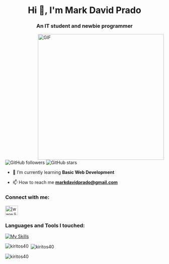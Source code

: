 <h1 align="center">Hi 👋, I'm Mark David Prado</h1>
<h3 align="center">An IT student and newbie programmer</h3>
<img align="right" alt="GIF" width="400" src="https://media.tenor.com/ojD7kYfG7FsAAAAi/marin-marin-kitagawa.gif">

<p align="left">
  <img src="https://img.shields.io/github/followers/kiritos40?label=followers&style=flat-square&logo=github&color=red" alt="GitHub followers" />
  <img src="https://img.shields.io/github/stars/kiritos40?style=flat-square&logo=github&color=green" alt="GitHub stars" />
</p>

- 🌱 I’m currently learning **Basic Web Development**

- 📫 How to reach me **markdavidprado@gmail.com**


<h3 align="left">Connect with me:</h3>
<p align="left">
<a href="https://www.linkedin.com/in/mddp" target="blank"><img align="center" src="https://raw.githubusercontent.com/rahuldkjain/github-profile-readme-generator/master/src/images/icons/Social/linked-in-alt.svg" alt="[www.linkedin.com/in/mddp](https://www.linkedin.com/in/mddp)" height="30" width="40" /></a>

<h3 align="left">Languages and Tools I touched:</h3>

[![My Skills](https://skillicons.dev/icons?i=latex,java,linux,html,css,js,nodejs,py,figma,flutter,dart,mysql&perline=6)](https://skillicons.dev)

<p><img align="left" src="https://github-readme-stats.vercel.app/api/top-langs?username=kiritos40&show_icons=true&locale=en&layout=compact&theme=transparent" alt="kiritos40" /></p>

<p>&nbsp;<img align="center" src="https://github-readme-stats.vercel.app/api?username=kiritos40&show_icons=true&locale=en&theme=transparent" alt="kiritos40" /></p>

<p><img align="center" src="https://github-readme-streak-stats.herokuapp.com/?user=kiritos40&theme=transparent" alt="kiritos40" /></p>


